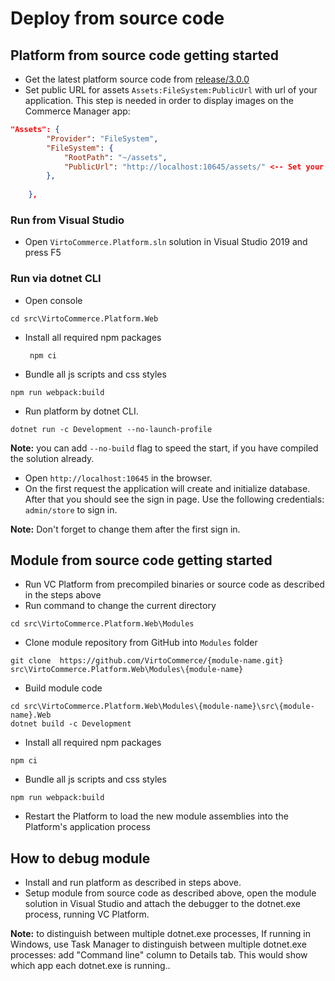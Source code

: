# Deploy from source code

## Platform from source code getting started

- Get the latest platform source code from [release/3.0.0](https://github.com/VirtoCommerce/vc-platform/tree/release/3.0.0)
- Set public URL for assets `Assets:FileSystem:PublicUrl` with url of your application. This step is needed in order to display images on the Commerce Manager app:

```json
"Assets": {
        "Provider": "FileSystem",
        "FileSystem": {
            "RootPath": "~/assets",
            "PublicUrl": "http://localhost:10645/assets/" <-- Set your platform application url with port localhost:10645
        },
     
    },
```

### Run from Visual Studio

- Open `VirtoCommerce.Platform.sln` solution in Visual Studio 2019 and press F5

### Run via dotnet CLI

- Open console

```console
cd src\VirtoCommerce.Platform.Web
```

- Install all required npm packages

   ```console
    npm ci
   ```

- Bundle all js scripts and css styles

```console
npm run webpack:build
```

- Run platform by dotnet CLI.

```console
dotnet run -c Development --no-launch-profile
```

**Note:** you can add `--no-build` flag to speed the start, if you have compiled the solution already.

- Open  `http://localhost:10645` in the browser.
- On the first request the application will create and initialize database. After that you should see the sign in page. Use the following credentials: `admin/store` to sign in.

**Note:** Don't forget to change them after the first sign in.

## Module from source code getting started

- Run VC Platform  from precompiled binaries or source code as described in the steps above
- Run command to change the current directory

```console
cd src\VirtoCommerce.Platform.Web\Modules
```

- Clone module repository from GitHub into `Modules` folder

```console
git clone  https://github.com/VirtoCommerce/{module-name.git}  src\VirtoCommerce.Platform.Web\Modules\{module-name}
```

- Build module code

```console
cd src\VirtoCommerce.Platform.Web\Modules\{module-name}\src\{module-name}.Web
dotnet build -c Development
```

- Install all required npm packages

```console
npm ci
```

- Bundle all js scripts and css styles

```console
npm run webpack:build
```

- Restart the Platform to load the new module assemblies into the Platform's application process

## How to debug module

- Install and run platform as described in steps above.
- Setup module from source code as described above, open the module solution in Visual Studio and attach the debugger to the dotnet.exe process, running VC Platform.

**Note:** to distinguish between multiple dotnet.exe processes, If running in Windows, use Task Manager to distinguish between multiple dotnet.exe processes: add "Command line" column to Details tab. This would show which app each dotnet.exe is running..
